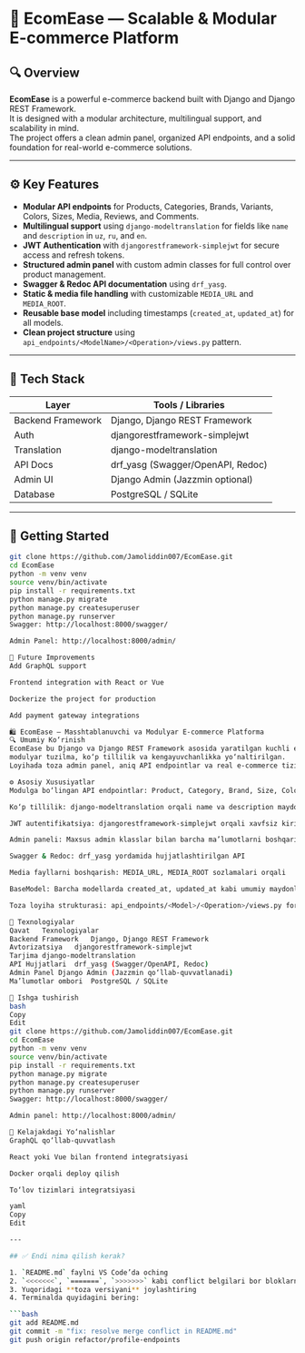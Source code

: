 # 🛒 EcomEase — Scalable & Modular E-commerce Platform

## 🔍 Overview

**EcomEase** is a powerful e-commerce backend built with Django and Django REST Framework.  
It is designed with a modular architecture, multilingual support, and scalability in mind.  
The project offers a clean admin panel, organized API endpoints, and a solid foundation for real-world e-commerce solutions.

---

## ⚙️ Key Features

- **Modular API endpoints** for Products, Categories, Brands, Variants, Colors, Sizes, Media, Reviews, and Comments.
- **Multilingual support** using `django-modeltranslation` for fields like `name` and `description` in `uz`, `ru`, and `en`.
- **JWT Authentication** with `djangorestframework-simplejwt` for secure access and refresh tokens.
- **Structured admin panel** with custom admin classes for full control over product management.
- **Swagger & Redoc API documentation** using `drf_yasg`.
- **Static & media file handling** with customizable `MEDIA_URL` and `MEDIA_ROOT`.
- **Reusable base model** including timestamps (`created_at`, `updated_at`) for all models.
- **Clean project structure** using `api_endpoints/<ModelName>/<Operation>/views.py` pattern.

---

## 🧰 Tech Stack

| Layer            | Tools / Libraries                        |
|------------------|------------------------------------------|
| Backend Framework| Django, Django REST Framework            |
| Auth             | djangorestframework-simplejwt            |
| Translation      | django-modeltranslation                  |
| API Docs         | drf_yasg (Swagger/OpenAPI, Redoc)        |
| Admin UI         | Django Admin (Jazzmin optional)          |
| Database         | PostgreSQL / SQLite                      |

---

## 🚀 Getting Started

```bash
git clone https://github.com/Jamoliddin007/EcomEase.git
cd EcomEase
python -m venv venv
source venv/bin/activate
pip install -r requirements.txt
python manage.py migrate
python manage.py createsuperuser
python manage.py runserver
Swagger: http://localhost:8000/swagger/

Admin Panel: http://localhost:8000/admin/

🎯 Future Improvements
Add GraphQL support

Frontend integration with React or Vue

Dockerize the project for production

Add payment gateway integrations

🛍️ EcomEase — Masshtablanuvchi va Modulyar E-commerce Platforma
🔍 Umumiy Ko‘rinish
EcomEase bu Django va Django REST Framework asosida yaratilgan kuchli e-commerce backend bo‘lib,
modulyar tuzilma, ko‘p tillilik va kengayuvchanlikka yo‘naltirilgan.
Loyihada toza admin panel, aniq API endpointlar va real e-commerce tizimlar uchun mustahkam poydevor mavjud.

⚙️ Asosiy Xususiyatlar
Modulga bo‘lingan API endpointlar: Product, Category, Brand, Size, Color, Media, Review, Comment

Ko‘p tillilik: django-modeltranslation orqali name va description maydonlari uz, ru, en tillarida

JWT autentifikatsiya: djangorestframework-simplejwt orqali xavfsiz kirish va refresh tokenlar

Admin paneli: Maxsus admin klasslar bilan barcha ma’lumotlarni boshqarish qulay

Swagger & Redoc: drf_yasg yordamida hujjatlashtirilgan API

Media fayllarni boshqarish: MEDIA_URL, MEDIA_ROOT sozlamalari orqali

BaseModel: Barcha modellarda created_at, updated_at kabi umumiy maydonlar

Toza loyiha strukturasi: api_endpoints/<Model>/<Operation>/views.py formatida tashkil etilgan

🧰 Texnologiyalar
Qavat	Texnologiyalar
Backend Framework	Django, Django REST Framework
Avtorizatsiya	djangorestframework-simplejwt
Tarjima	django-modeltranslation
API Hujjatlari	drf_yasg (Swagger/OpenAPI, Redoc)
Admin Panel	Django Admin (Jazzmin qo‘llab-quvvatlanadi)
Ma’lumotlar ombori	PostgreSQL / SQLite

🚀 Ishga tushirish
bash
Copy
Edit
git clone https://github.com/Jamoliddin007/EcomEase.git
cd EcomEase
python -m venv venv
source venv/bin/activate
pip install -r requirements.txt
python manage.py migrate
python manage.py createsuperuser
python manage.py runserver
Swagger: http://localhost:8000/swagger/

Admin panel: http://localhost:8000/admin/

🎯 Kelajakdagi Yo‘nalishlar
GraphQL qo‘llab-quvvatlash

React yoki Vue bilan frontend integratsiyasi

Docker orqali deploy qilish

To‘lov tizimlari integratsiyasi

yaml
Copy
Edit

---

## ✅ Endi nima qilish kerak?

1. `README.md` faylni VS Code’da oching  
2. `<<<<<<<`, `=======`, `>>>>>>>` kabi conflict belgilari bor bloklarni **tozalang**  
3. Yuqoridagi **toza versiyani** joylashtiring  
4. Terminalda quyidagini bering:

```bash
git add README.md
git commit -m "fix: resolve merge conflict in README.md"
git push origin refactor/profile-endpoints
